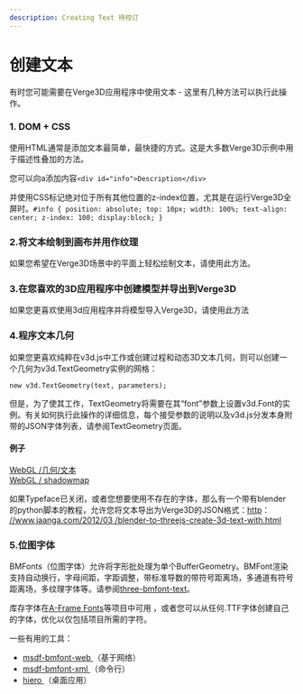 ```yaml
---
description: Creating Text 待校订
---
```


# 创建文本

有时您可能需要在Verge3D应用程序中使用文本 - 这里有几种方法可以执行此操作。

### 1. DOM + CSS

使用HTML通常是添加文本最简单，最快捷的方式。这是大多数Verge3D示例中用于描述性叠加的方法。

您可以向a添加内容`<div id="info">Description</div>`

并使用CSS标记绝对位于所有其他位置的z-index位置，尤其是在运行Verge3D全屏时。`#info { position: absolute; top: 10px; width: 100%; text-align: center; z-index: 100; display:block; }`

### 2.将文本绘制到画布并用作纹理

如果您希望在Verge3D场景中的平面上轻松绘制文本，请使用此方法。

### 3.在您喜欢的3D应用程序中创建模型并导出到Verge3D

如果您更喜欢使用3d应用程序并将模型导入Verge3D，请使用此方法

### 4.程序文本几何

如果您更喜欢纯粹在v3d.js中工作或创建过程和动态3D文本几何，则可以创建一个几何为v3d.TextGeometry实例的网格：

`new v3d.TextGeometry(text, parameters);`

但是，为了使其工作，TextGeometry将需要在其“font”参数上设置v3d.Font的实例。有关如何执行此操作的详细信息，每个接受参数的说明以及v3d.js分发本身附带的JSON字体列表，请参阅TextGeometry页面。

#### 例子

[WebGL /几何/文本](https://cdn.soft8soft.com/demo/examples/index.html#webgl_geometry_text)  
[WebGL / shadowmap](https://cdn.soft8soft.com/demo/examples/index.html#webgl_shadowmap)

如果Typeface已关闭，或者您想要使用不存在的字体，那么有一个带有blender的python脚本的教程，允许您将文本导出为Verge3D的JSON格式：[http](http://www.jaanga.com/2012/03/blender-to-threejs-create-3d-text-with.html)： [//www.jaanga.com/2012/03 /blender-to-threejs-create-3d-text-with.html](http://www.jaanga.com/2012/03/blender-to-threejs-create-3d-text-with.html)

### 5.位图字体

BMFonts（位图字体）允许将字形批处理为单个BufferGeometry。BMFont渲染支持自动换行，字母间距，字距调整，带标准导数的带符号距离场，多通道有符号距离场，多纹理字体等。请参阅[three-bmfont-text](https://github.com/Jam3/three-bmfont-text)。

库存字体在[A-Frame Fonts](https://github.com/etiennepinchon/aframe-fonts)等项目中可用 ，或者您可以从任何.TTF字体创建自己的字体，优化以仅包括项目所需的字符。

一些有用的工具：

* [msdf-bmfont-web ](http://msdf-bmfont.donmccurdy.com/)（基于网络）
* [msdf-bmfont-xml ](https://github.com/soimy/msdf-bmfont-xml)（命令行）
* [hiero ](https://github.com/libgdx/libgdx/wiki/Hiero)（桌面应用）

